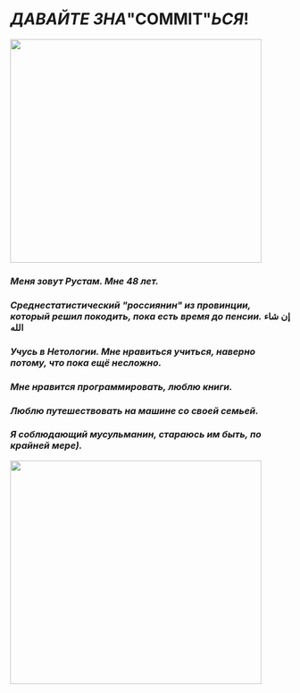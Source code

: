 # *ДАВАЙТЕ ЗНА*"COMMIT"*ЬСЯ*!
<img src="https://ic.pics.livejournal.com/tanjand/44781189/103446489/103446489_original.jpg" width="450" height="400" />

### *Меня зовут Рустам. Мне 48 лет.*

### *Среднестатистический "россиянин" из провинции, который решил покодить, пока есть время до пенсии.* إن شاء الله

### _Учусь в Нетологии. Мне нравиться учиться, наверно потому, что пока ещё несложно._

### _Мне нравится программировать, люблю книги._

### _Люблю путешествовать на машине со своей семьей._

### *Я соблюдающий мусульманин, стараюсь им быть, по крайней мере).*
<img src="https://thumbs.dreamstime.com/b/стороны-благословил-смайлик-высокое-качество-на-стороне-белого-vectoremoji-183418228.jpg" width="450" height="400" />
